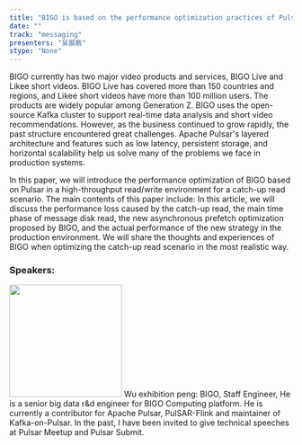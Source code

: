 ```yaml
---
title: "BIGO is based on the performance optimization practices of Pulsar in high throughput catch-up read scenarios"
date: "" 
track: "messaging"
presenters: "吴展鹏"
stype: "None"
---
```

BIGO currently has two major video products and services, BIGO Live and Likee short videos. BIGO Live has covered more than 150 countries and regions, and Likee short videos have more than 100 million users. The products are widely popular among Generation Z. BIGO uses the open-source Kafka cluster to support real-time data analysis and short video recommendations. However, as the business continued to grow rapidly, the past structure encountered great challenges. Apache Pulsar's layered architecture and features such as low latency, persistent storage, and horizontal scalability help us solve many of the problems we face in production systems.

In this paper, we will introduce the performance optimization of BIGO based on Pulsar in a high-throughput read/write environment for a catch-up read scenario. The main contents of this paper include: In this article, we will discuss the performance loss caused by the catch-up read, the main time phase of message disk read, the new asynchronous prefetch optimization proposed by BIGO, and the actual performance of the new strategy in the production environment. We will share the thoughts and experiences of BIGO when optimizing the catch-up read scenario in the most realistic way.
 ### Speakers: 
 <img src="images/speaker/1133.png" width="200" />
 Wu exhibition peng: BIGO, Staff Engineer, He is a senior big data r&d engineer for BIGO Computing platform. He is currently a contributor for Apache Pulsar, PulSAR-Flink and maintainer of Kafka-on-Pulsar. In the past, I have been invited to give technical speeches at Pulsar Meetup and Pulsar Submit.
 